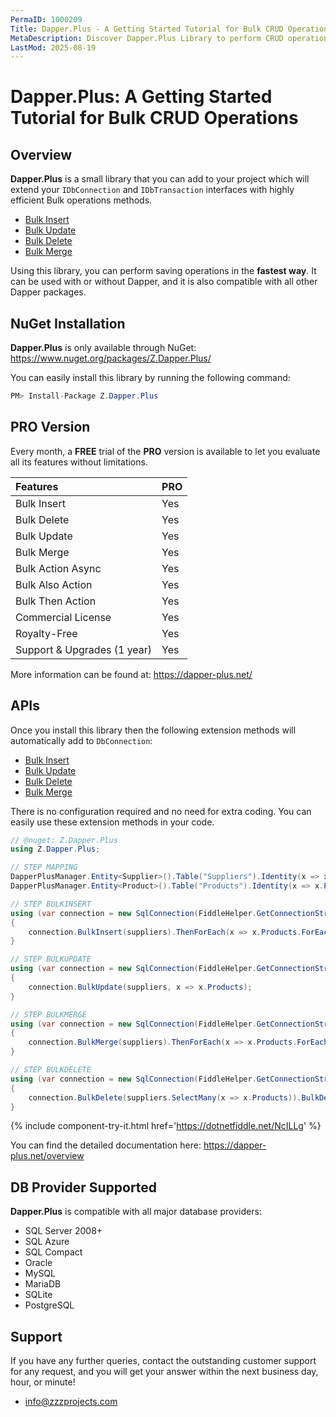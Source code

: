 ```yaml
---
PermaID: 1000209
Title: Dapper.Plus - A Getting Started Tutorial for Bulk CRUD Operations
MetaDescription: Discover Dapper.Plus Library to perform CRUD operations such as BulkInsert, BulkUpdate, BulkDelete, BulkMerge. Learn about Dapper.Plus limitations and how to install it with NuGet.
LastMod: 2025-08-19
---
```


# Dapper.Plus: A Getting Started Tutorial for Bulk CRUD Operations

## Overview

**Dapper.Plus** is a small library that you can add to your project which will extend your `IDbConnection` and `IDbTransaction` interfaces with highly efficient Bulk operations methods.

- <a href="https://dapper-plus.net/bulk-insert" target="_blank">Bulk Insert</a>
- <a href="https://dapper-plus.net/bulk-update" target="_blank">Bulk Update</a>
- <a href="https://dapper-plus.net/bulk-delete" target="_blank">Bulk Delete</a>
- <a href="https://dapper-plus.net/bulk-merge" target="_blank">Bulk Merge</a>

Using this library, you can perform saving operations in the **fastest way**. It can be used with or without Dapper, and it is also compatible with all other Dapper packages.

## NuGet Installation

**Dapper.Plus** is only available through NuGet: <a href="https://www.nuget.org/packages/Z.Dapper.Plus/" target="_blank">https://www.nuget.org/packages/Z.Dapper.Plus/</a>

You can easily install this library by running the following command:

```csharp
PM> Install-Package Z.Dapper.Plus
```

## PRO Version

Every month, a **FREE** trial of the **PRO** version is available to let you evaluate all its features without limitations.

| Features | PRO |
| :---------- | :----- |
| Bulk Insert | Yes |
| Bulk Delete | Yes |
| Bulk Update | Yes |
| Bulk Merge | Yes |
| Bulk Action Async | Yes |
| Bulk Also Action | Yes |
| Bulk Then Action | Yes |
| Commercial License | Yes |
| Royalty-Free | Yes |
| Support & Upgrades (1 year) | Yes |

More information can be found at: <a href="https://dapper-plus.net/" target="_blank">https://dapper-plus.net/</a>

## APIs

Once you install this library then the following extension methods will automatically add to `DbConnection`:

- <a href="https://dapper-plus.net/bulk-insert" target="_blank">Bulk Insert</a>
- <a href="https://dapper-plus.net/bulk-update" target="_blank">Bulk Update</a>
- <a href="https://dapper-plus.net/bulk-delete" target="_blank">Bulk Delete</a>
- <a href="https://dapper-plus.net/bulk-merge" target="_blank">Bulk Merge</a>

There is no configuration required and no need for extra coding. You can easily use these extension methods in your code.

```csharp
// @nuget: Z.Dapper.Plus
using Z.Dapper.Plus;

// STEP MAPPING
DapperPlusManager.Entity<Supplier>().Table("Suppliers").Identity(x => x.SupplierID);
DapperPlusManager.Entity<Product>().Table("Products").Identity(x => x.ProductID);

// STEP BULKINSERT
using (var connection = new SqlConnection(FiddleHelper.GetConnectionStringSqlServerW3Schools()))
{
	connection.BulkInsert(suppliers).ThenForEach(x => x.Products.ForEach(y => y.SupplierID =  x.SupplierID)).ThenBulkInsert(x => x.Products);
}

// STEP BULKUPDATE
using (var connection = new SqlConnection(FiddleHelper.GetConnectionStringSqlServerW3Schools()))
{
	connection.BulkUpdate(suppliers, x => x.Products);
}

// STEP BULKMERGE
using (var connection = new SqlConnection(FiddleHelper.GetConnectionStringSqlServerW3Schools()))
{
	connection.BulkMerge(suppliers).ThenForEach(x => x.Products.ForEach(y => y.SupplierID =  x.SupplierID)).ThenBulkMerge(x => x.Products);
}

// STEP BULKDELETE
using (var connection = new SqlConnection(FiddleHelper.GetConnectionStringSqlServerW3Schools()))
{
	connection.BulkDelete(suppliers.SelectMany(x => x.Products)).BulkDelete(suppliers);
}
```
{% include component-try-it.html href='https://dotnetfiddle.net/NcILLg' %}

You can find the detailed documentation here: <a href="https://dapper-plus.net/overview" target="_blank">https://dapper-plus.net/overview</a>

## DB Provider Supported

**Dapper.Plus** is compatible with all major database providers:

- SQL Server 2008+
- SQL Azure
- SQL Compact
- Oracle
- MySQL
- MariaDB
- SQLite
- PostgreSQL

## Support

If you have any further queries, contact the outstanding customer support for any request, and you will get your answer within the next business day, hour, or minute!
- <a href="mailto:info@zzzprojects.com">info@zzzprojects.com</a>
